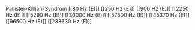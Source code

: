 Pallister-Killian-Syndrom
[[80 Hz (E)]]
[[250 Hz (E)]]
[[900 Hz (E)]]
[[2250 Hz (E)]]
[[5290 Hz (E)]]
[[30000 Hz (E)]]
[[57500 Hz (E)]]
[[45370 Hz (E)]]
[[96500 Hz (E)]]
[[233630 Hz (E)]]